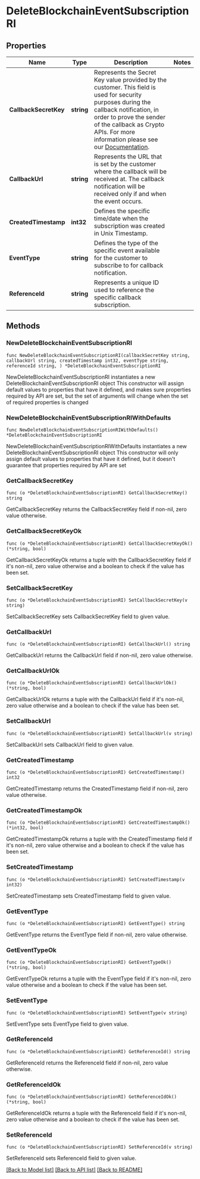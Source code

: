 # DeleteBlockchainEventSubscriptionRI

## Properties

Name | Type | Description | Notes
------------ | ------------- | ------------- | -------------
**CallbackSecretKey** | **string** | Represents the Secret Key value provided by the customer. This field is used for security purposes during the callback notification, in order to prove the sender of the callback as Crypto APIs. For more information please see our [Documentation](https://developers.cryptoapis.io/technical-documentation/general-information/callbacks#callback-security). | 
**CallbackUrl** | **string** | Represents the URL that is set by the customer where the callback will be received at. The callback notification will be received only if and when the event occurs. | 
**CreatedTimestamp** | **int32** | Defines the specific time/date when the subscription was created in Unix Timestamp. | 
**EventType** | **string** | Defines the type of the specific event available for the customer to subscribe to for callback notification. | 
**ReferenceId** | **string** | Represents a unique ID used to reference the specific callback subscription. | 

## Methods

### NewDeleteBlockchainEventSubscriptionRI

`func NewDeleteBlockchainEventSubscriptionRI(callbackSecretKey string, callbackUrl string, createdTimestamp int32, eventType string, referenceId string, ) *DeleteBlockchainEventSubscriptionRI`

NewDeleteBlockchainEventSubscriptionRI instantiates a new DeleteBlockchainEventSubscriptionRI object
This constructor will assign default values to properties that have it defined,
and makes sure properties required by API are set, but the set of arguments
will change when the set of required properties is changed

### NewDeleteBlockchainEventSubscriptionRIWithDefaults

`func NewDeleteBlockchainEventSubscriptionRIWithDefaults() *DeleteBlockchainEventSubscriptionRI`

NewDeleteBlockchainEventSubscriptionRIWithDefaults instantiates a new DeleteBlockchainEventSubscriptionRI object
This constructor will only assign default values to properties that have it defined,
but it doesn't guarantee that properties required by API are set

### GetCallbackSecretKey

`func (o *DeleteBlockchainEventSubscriptionRI) GetCallbackSecretKey() string`

GetCallbackSecretKey returns the CallbackSecretKey field if non-nil, zero value otherwise.

### GetCallbackSecretKeyOk

`func (o *DeleteBlockchainEventSubscriptionRI) GetCallbackSecretKeyOk() (*string, bool)`

GetCallbackSecretKeyOk returns a tuple with the CallbackSecretKey field if it's non-nil, zero value otherwise
and a boolean to check if the value has been set.

### SetCallbackSecretKey

`func (o *DeleteBlockchainEventSubscriptionRI) SetCallbackSecretKey(v string)`

SetCallbackSecretKey sets CallbackSecretKey field to given value.


### GetCallbackUrl

`func (o *DeleteBlockchainEventSubscriptionRI) GetCallbackUrl() string`

GetCallbackUrl returns the CallbackUrl field if non-nil, zero value otherwise.

### GetCallbackUrlOk

`func (o *DeleteBlockchainEventSubscriptionRI) GetCallbackUrlOk() (*string, bool)`

GetCallbackUrlOk returns a tuple with the CallbackUrl field if it's non-nil, zero value otherwise
and a boolean to check if the value has been set.

### SetCallbackUrl

`func (o *DeleteBlockchainEventSubscriptionRI) SetCallbackUrl(v string)`

SetCallbackUrl sets CallbackUrl field to given value.


### GetCreatedTimestamp

`func (o *DeleteBlockchainEventSubscriptionRI) GetCreatedTimestamp() int32`

GetCreatedTimestamp returns the CreatedTimestamp field if non-nil, zero value otherwise.

### GetCreatedTimestampOk

`func (o *DeleteBlockchainEventSubscriptionRI) GetCreatedTimestampOk() (*int32, bool)`

GetCreatedTimestampOk returns a tuple with the CreatedTimestamp field if it's non-nil, zero value otherwise
and a boolean to check if the value has been set.

### SetCreatedTimestamp

`func (o *DeleteBlockchainEventSubscriptionRI) SetCreatedTimestamp(v int32)`

SetCreatedTimestamp sets CreatedTimestamp field to given value.


### GetEventType

`func (o *DeleteBlockchainEventSubscriptionRI) GetEventType() string`

GetEventType returns the EventType field if non-nil, zero value otherwise.

### GetEventTypeOk

`func (o *DeleteBlockchainEventSubscriptionRI) GetEventTypeOk() (*string, bool)`

GetEventTypeOk returns a tuple with the EventType field if it's non-nil, zero value otherwise
and a boolean to check if the value has been set.

### SetEventType

`func (o *DeleteBlockchainEventSubscriptionRI) SetEventType(v string)`

SetEventType sets EventType field to given value.


### GetReferenceId

`func (o *DeleteBlockchainEventSubscriptionRI) GetReferenceId() string`

GetReferenceId returns the ReferenceId field if non-nil, zero value otherwise.

### GetReferenceIdOk

`func (o *DeleteBlockchainEventSubscriptionRI) GetReferenceIdOk() (*string, bool)`

GetReferenceIdOk returns a tuple with the ReferenceId field if it's non-nil, zero value otherwise
and a boolean to check if the value has been set.

### SetReferenceId

`func (o *DeleteBlockchainEventSubscriptionRI) SetReferenceId(v string)`

SetReferenceId sets ReferenceId field to given value.



[[Back to Model list]](../README.md#documentation-for-models) [[Back to API list]](../README.md#documentation-for-api-endpoints) [[Back to README]](../README.md)


